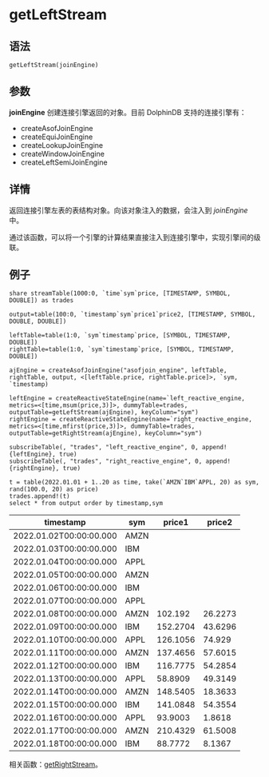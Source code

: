 # getLeftStream

## 语法

`getLeftStream(joinEngine)`

## 参数

**joinEngine** 创建连接引擎返回的对象。目前 DolphinDB 支持的连接引擎有：

* createAsofJoinEngine
* createEquiJoinEngine
* createLookupJoinEngine
* createWindowJoinEngine
* createLeftSemiJoinEngine

## 详情

返回连接引擎左表的表结构对象。向该对象注入的数据，会注入到 *joinEngine* 中。

通过该函数，可以将一个引擎的计算结果直接注入到连接引擎中，实现引擎间的级联。

## 例子

```
share streamTable(1000:0, `time`sym`price, [TIMESTAMP, SYMBOL, DOUBLE]) as trades

output=table(100:0, `timestamp`sym`price1`price2, [TIMESTAMP, SYMBOL, DOUBLE, DOUBLE])

leftTable=table(1:0, `sym`timestamp`price, [SYMBOL, TIMESTAMP, DOUBLE])
rightTable=table(1:0, `sym`timestamp`price, [SYMBOL, TIMESTAMP, DOUBLE])

ajEngine = createAsofJoinEngine("asofjoin_engine", leftTable, rightTable, output, <[leftTable.price, rightTable.price]>, `sym, `timestamp)

leftEngine = createReactiveStateEngine(name=`left_reactive_engine, metrics=<[time,msum(price,3)]>, dummyTable=trades, outputTable=getLeftStream(ajEngine), keyColumn="sym")
rightEngine = createReactiveStateEngine(name=`right_reactive_engine, metrics=<[time,mfirst(price,3)]>, dummyTable=trades, outputTable=getRightStream(ajEngine), keyColumn="sym")

subscribeTable(, "trades", "left_reactive_engine", 0, append!{leftEngine}, true)
subscribeTable(, "trades", "right_reactive_engine", 0, append!{rightEngine}, true)

t = table(2022.01.01 + 1..20 as time, take(`AMZN`IBM`APPL, 20) as sym, rand(100.0, 20) as price)
trades.append!(t)
select * from output order by timestamp,sym
```

| timestamp | sym | price1 | price2 |
| --- | --- | --- | --- |
| 2022.01.02T00:00:00.000 | AMZN |  |  |
| 2022.01.03T00:00:00.000 | IBM |  |  |
| 2022.01.04T00:00:00.000 | APPL |  |  |
| 2022.01.05T00:00:00.000 | AMZN |  |  |
| 2022.01.06T00:00:00.000 | IBM |  |  |
| 2022.01.07T00:00:00.000 | APPL |  |  |
| 2022.01.08T00:00:00.000 | AMZN | 102.192 | 26.2273 |
| 2022.01.09T00:00:00.000 | IBM | 152.2704 | 43.6296 |
| 2022.01.10T00:00:00.000 | APPL | 126.1056 | 74.929 |
| 2022.01.11T00:00:00.000 | AMZN | 137.4656 | 57.6015 |
| 2022.01.12T00:00:00.000 | IBM | 116.7775 | 54.2854 |
| 2022.01.13T00:00:00.000 | APPL | 58.8909 | 49.3149 |
| 2022.01.14T00:00:00.000 | AMZN | 148.5405 | 18.3633 |
| 2022.01.15T00:00:00.000 | IBM | 141.0848 | 54.3554 |
| 2022.01.16T00:00:00.000 | APPL | 93.9003 | 1.8618 |
| 2022.01.17T00:00:00.000 | AMZN | 210.4329 | 61.5008 |
| 2022.01.18T00:00:00.000 | IBM | 88.7772 | 8.1367 |

相关函数：[getRightStream](getRightStream.html)。

